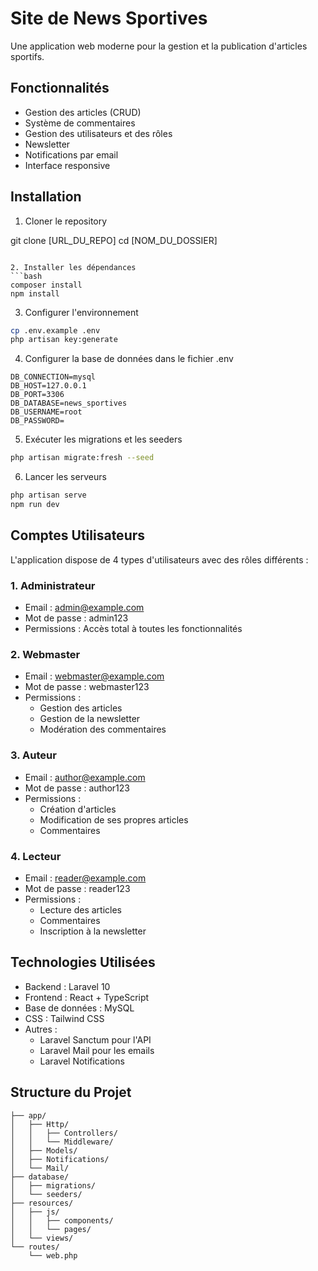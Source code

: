 # Site de News Sportives

Une application web moderne pour la gestion et la publication d'articles sportifs.

## Fonctionnalités

- Gestion des articles (CRUD)
- Système de commentaires
- Gestion des utilisateurs et des rôles
- Newsletter
- Notifications par email
- Interface responsive

## Installation

1. Cloner le repository

git clone [URL_DU_REPO]
cd [NOM_DU_DOSSIER]
```

2. Installer les dépendances
```bash
composer install
npm install
```

3. Configurer l'environnement
```bash
cp .env.example .env
php artisan key:generate
```

4. Configurer la base de données dans le fichier .env
```
DB_CONNECTION=mysql
DB_HOST=127.0.0.1
DB_PORT=3306
DB_DATABASE=news_sportives
DB_USERNAME=root
DB_PASSWORD=
```

5. Exécuter les migrations et les seeders
```bash
php artisan migrate:fresh --seed
```

6. Lancer les serveurs
```bash
php artisan serve
npm run dev
```

## Comptes Utilisateurs

L'application dispose de 4 types d'utilisateurs avec des rôles différents :

### 1. Administrateur
- Email : admin@example.com
- Mot de passe : admin123
- Permissions : Accès total à toutes les fonctionnalités

### 2. Webmaster
- Email : webmaster@example.com
- Mot de passe : webmaster123
- Permissions : 
  - Gestion des articles
  - Gestion de la newsletter
  - Modération des commentaires

### 3. Auteur
- Email : author@example.com
- Mot de passe : author123
- Permissions :
  - Création d'articles
  - Modification de ses propres articles
  - Commentaires

### 4. Lecteur
- Email : reader@example.com
- Mot de passe : reader123
- Permissions :
  - Lecture des articles
  - Commentaires
  - Inscription à la newsletter

## Technologies Utilisées

- Backend : Laravel 10
- Frontend : React + TypeScript
- Base de données : MySQL
- CSS : Tailwind CSS
- Autres : 
  - Laravel Sanctum pour l'API
  - Laravel Mail pour les emails
  - Laravel Notifications

## Structure du Projet

```
├── app/
│   ├── Http/
│   │   ├── Controllers/
│   │   └── Middleware/
│   ├── Models/
│   ├── Notifications/
│   └── Mail/
├── database/
│   ├── migrations/
│   └── seeders/
├── resources/
│   ├── js/
│   │   ├── components/
│   │   └── pages/
│   └── views/
└── routes/
    └── web.php
```



